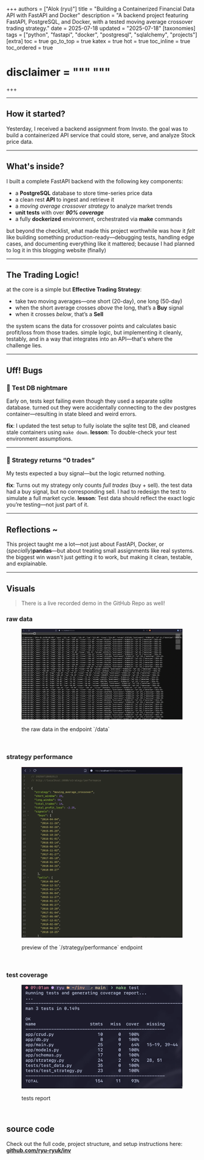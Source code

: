 +++
authors = ["Alok (ryu)"]
title = "Building a Containerized Financial Data API with FastAPI and Docker"
description = "A backend project featuring FastAPI, PostgreSQL, and Docker, with a tested moving average crossover trading strategy."
date = 2025-07-18
updated = "2025-07-18"
[taxonomies]
tags = ["python", "fastapi", "docker", "postgresql", "sqlalchemy", "projects"]
[extra]
toc = true
go_to_top = true
katex = true
hot = true
toc_inline = true
toc_ordered = true
# disclaimer = """ """
+++

--- 

## How it started? 

Yesterday, I received a backend assignment from Invsto. the goal was to build a containerized API service that could store, serve, and analyze Stock price data.

---

## What's inside?

I built a complete FastAPI backend with the following key components:

* a **PostgreSQL** database to store time-series price data
* a clean rest **API** to ingest and retrieve it
* a *moving average crossover strategy* to analyze market trends
* **unit tests** with over **_90% coverage_**
* a fully **dockerized** environment, orchestrated via **make** commands

but beyond the checklist, what made this project worthwhile was how it *felt* like building something production-ready—debugging tests, handling edge cases, and documenting everything like it mattered; because I had planned to log it in this blogging website (finally)

---

## The Trading Logic!

at the core is a simple but **Effective Trading Strategy**:

* take two moving averages—one short (20-day), one long (50-day)
* when the short average crosses *above* the long, that’s a **Buy** signal
* when it crosses *below*, that’s a **Sell**

the system scans the data for crossover points and calculates basic profit/loss from those trades. simple logic, but implementing it cleanly, testably, and in a way that integrates into an API—that's where the challenge lies.

---

## Uff! Bugs

### 🐞 Test DB nightmare

Early on, tests kept failing even though they used a separate sqlite database. turned out they were accidentally connecting to the dev postgres container—resulting in state bleed and weird errors.

**fix**: I updated the test setup to fully isolate the sqlite test DB, and cleaned stale containers using `make down`.
**lesson**: To double-check your test environment assumptions.

---

### 🐞 Strategy returns “0 trades”

My tests expected a buy signal—but the logic returned nothing.

**fix**: Turns out my strategy only counts *full trades* (buy + sell). the test data had a buy signal, but no corresponding sell. I had to redesign the test to simulate a full market cycle.
**lesson**: Test data should reflect the exact logic you’re testing—not just part of it.

---

## Reflections ~

This project taught me a lot—not just about FastAPI, Docker, or (_specially_)**pandas**—but about treating small assignments like real systems. the biggest win wasn't just getting it to work, but making it clean, testable, and explainable.

---

## Visuals
> There is a live recorded demo in the GitHub Repo as well!

### raw data

<figure>

![data](data.webp)
<figcaption>the raw data in the endpoint `/data`</figcaption>
</figure>

<br />



### strategy performance


<figure>

![strategy](perf.webp)
<figcaption>preview of the `/strategy/performance` endpoint</figcaption>
</figure>

<br />

### test coverage

<figure>

![test](test.webp)
<figcaption>tests report</figcaption>
</figure>

<br />

## source code

Check out the full code, project structure, and setup instructions here:
**[github.com/ryu-ryuk/inv](https://github.com/ryu-ryuk/inv)**

